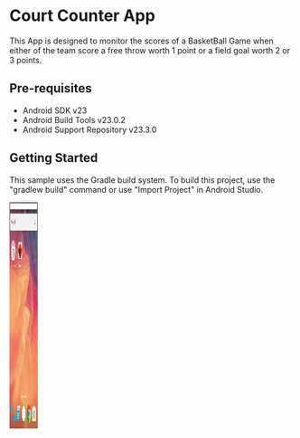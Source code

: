Court Counter App
===================================

This App is designed to monitor the scores of a BasketBall Game when either of the team score a free throw worth 1 point or a field goal worth 2 or 3 points.

Pre-requisites
--------------

- Android SDK v23
- Android Build Tools v23.0.2
- Android Support Repository v23.3.0

Getting Started
---------------

This sample uses the Gradle build system. To build this project, use the
"gradlew build" command or use "Import Project" in Android Studio.

<!--![App Icon](app/src/main/res/AppIcon.png?raw=true "App Icon")-->

<img src="app/src/main/res/AppIcon.png" align="left" height="400" width="50" >






